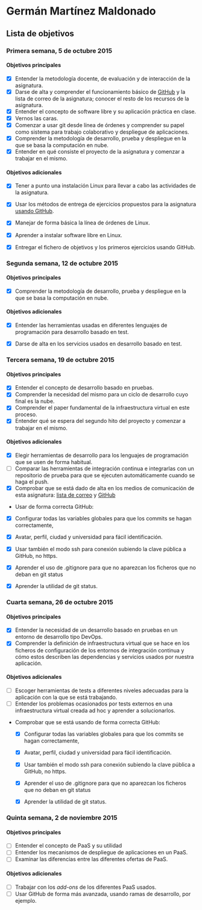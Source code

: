 # Germán Martínez Maldonado

## Lista de objetivos


### Primera semana, 5 de octubre 2015

#### Objetivos principales
- [X] Entender la metodología docente, de evaluación y de interacción de la asignatura.
- [X] Darse de alta y comprender el funcionamiento básico de [GitHub](https://github.com/) y la lista de correo de la asignatura; conocer el resto de los recursos de la asignatura.
- [X] Entender el concepto de software libre y su aplicación práctica en clase.
- [X] Vernos las caras.
- [X] Comenzar a usar git desde línea de órdenes y comprender su papel como sistema para trabajo colaborativo y despliegue de aplicaciones.
- [X] Comprender la metodología de desarrollo, prueba y despliegue en la que se basa la computación en nube.
- [X] Entender en qué consiste el proyecto de la asignatura y comenzar a trabajar en el mismo.

#### Objetivos adicionales
- [X] Tener a punto una instalación Linux para llevar a cabo las actividades de la asignatura.
- [X] Usar los métodos de entrega de ejercicios propuestos para la asignatura [usando GitHub](https://github.com/JJ/clases-CC-2015-16/blob/master/ejercicios/README.md).
- [X] Manejar de forma básica la línea de órdenes de Linux.
- [X] Aprender a instalar software libre en Linux.
- [X] Entregar el fichero de objetivos y los primeros ejercicios usando GitHub.


### Segunda semana, 12 de octubre 2015

#### Objetivos principales

- [X] Comprender la metodología de desarrollo, prueba y despliegue en la que se basa la computación en nube.

#### Objetivos adicionales

- [X] Entender las herramientas usadas en diferentes lenguajes de programación para desarrollo basado en test.
- [X] Darse de alta en los servicios usados en desarrollo basado en test.


### Tercera semana, 19 de octubre 2015

#### Objetivos principales

- [X] Entender el concepto de desarrollo basado en pruebas.
- [X] Comprender la necesidad del mismo para un ciclo de desarrollo cuyo final es la nube.
- [X] Comprender el paper fundamental de la infraestructura virtual en este proceso.
- [X] Entender qué se espera del segundo hito del proyecto y comenzar a trabajar en el mismo.

#### Objetivos adicionales

- [X] Elegir herramientas de desarrollo para los lenguajes de programación que se usen de forma habitual.
- [ ] Comparar las herramientas de integración continua e integrarlas con un repositorio de prueba para que se ejecuten automáticamente cuando se haga el push.
- [X] Comprobar que se está dado de alta en los medios de comunicación de esta asignatura: [lista de correo](https://groups.google.com/d/forum/cc-ugr-2015) y [GitHub](http://github.com/)
- Usar de forma correcta GitHub:
 - [X] Configurar todas las variables globales para que los commits se hagan correctamente,
 - [X] Avatar, perfil, ciudad y universidad para fácil identificación.
 - [X] Usar también el modo ssh para conexión subiendo la clave pública a GitHub, no https.
 - [X] Aprender el uso de .gitignore para que no aparezcan los ficheros que no deban en git status
 - [X] Aprender la utilidad de git status.


### Cuarta semana, 26 de octubre 2015

#### Objetivos principales

- [X] Entender la necesidad de un desarrollo basado en pruebas en un entorno de desarrollo tipo DevOps.
- [X] Comprender la definición de infraestructura virtual que se hace en los ficheros de configuración de los entornos de integración continua y cómo estos describen las dependencias y servicios usados por nuestra aplicación.

#### Objetivos adicionales

- [ ] Escoger herramientas de tests a diferentes niveles adecuadas para la aplicación con la que se está trabajando.
- [ ] Entender los problemas ocasionados por tests externos en una infraestructura virtual creada ad hoc y aprender a solucionarlos.
- Comprobar que se está usando de forma correcta GitHub:
  - [X] Configurar todas las variables globales para que los commits se hagan correctamente,
  - [X] Avatar, perfil, ciudad y universidad para fácil identificación.
  - [X] Usar también el modo ssh para conexión subiendo la clave pública a GitHub, no https.
  - [X] Aprender el uso de .gitignore para que no aparezcan los ficheros que no deban en git status
  - [X] Aprender la utilidad de git status.


### Quinta semana, 2 de noviembre 2015

#### Objetivos principales

- [ ] Entender el concepto de PaaS y su utilidad
- [ ] Entender los mecanismos de despliegue de aplicaciones en un PaaS.
- [ ] Examinar las diferencias entre las diferentes ofertas de PaaS.

#### Objetivos adicionales

- [ ] Trabajar con los *add-ons* de los diferentes PaaS usados.
- [ ] Usar GitHub de forma más avanzada, usando ramas de desarrollo, por ejemplo.
